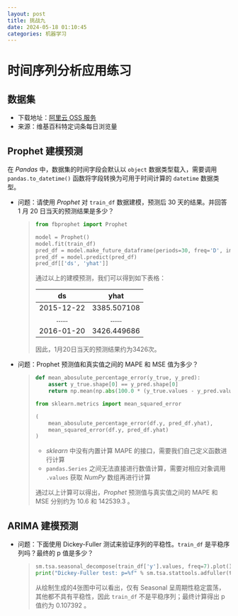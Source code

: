 ```yaml
---
layout: post
title: 挑战九
date: 2024-05-18 01:10:45
categories: 机器学习
---
```


# 时间序列分析应用练习

## 数据集

- 下载地址：[阿里云 OSS 服务](https://labfile.oss.aliyuncs.com/courses/1283/wiki_machine_learning.csv)
- 来源：维基百科特定词条每日浏览量

## Prophet 建模预测

在 *Pandas* 中，数据集的时间字段会默认以 `object` 数据类型载入，需要调用 `pandas.to_datetime()` 函数将字段转换为可用于时间计算的 `datetime` 数据类型。

- 问题：请使用 *Prophet* 对 `train_df` 数据建模，预测后 30 天的结果。并回答 1 月 20 日当天的预测结果是多少？

  > ```python
  > from fbprophet import Prophet
  > 
  > model = Prophet()
  > model.fit(train_df)
  > pred_df = model.make_future_dataframe(periods=30, freq='D', include_history=False)
  > pred_df = model.predict(pred_df)
  > pred_df[['ds', 'yhat']]
  > ```
  >
  > 通过以上的建模预测，我们可以得到如下表格：
  >
  > |     ds     |    yhat     |
  > |:----------:|:-----------:|
  > | 2015-12-22 | 3385.507108 |
  > |   ......   |   ......    |
  > | 2016-01-20 | 3426.449686 |
  >
  > 因此，1月20日当天的预测结果约为3426次。

- 问题：Prophet 预测值和真实值之间的 MAPE 和 MSE 值为多少？

  > ```python
  > def mean_abosulute_percentage_error(y_true, y_pred):
  >     assert y_true.shape[0] == y_pred.shape[0]
  >     return np.mean(np.abs(100.0 * (y_true.values - y_pred.values) / y_true.values))
  >
  > from sklearn.metrics import mean_squared_error
  >
  > (
  >     mean_abosulute_percentage_error(df.y, pred_df.yhat),
  >     mean_squared_error(df.y, pred_df.yhat)
  > )
  > ```
  >
  > - *sklearn* 中没有内置计算 MAPE 的接口，需要我们自己定义函数进行计算
  > - `pandas.Series` 之间无法直接进行数值计算，需要对相应对象调用 `.values` 获取 *NumPy* 数组再进行计算
  >
  > 通过以上计算可以得出，*Prophet* 预测值与真实值之间的 MAPE 和 MSE 分别约为 10.6 和 142539.3 。

## ARIMA 建模预测

- 问题：下面使用 Dickey-Fuller 测试来验证序列的平稳性。`train_df` 是平稳序列吗？最终的 p 值是多少？

  > ```python
  > sm.tsa.seasonal_decompose(train_df['y'].values, freq=7).plot()
  > print("Dickey-Fuller test: p=%f" % sm.tsa.stattools.adfuller(train_df['y'])[1])
  > ```
  >
  > 从绘制生成的4张图中可以看出，仅有 Seasonal 呈周期性稳定震荡，其他都不具有平稳性，因此 `train_df` 不是平稳序列；最终计算得出 p 值约为 0.107392 。
